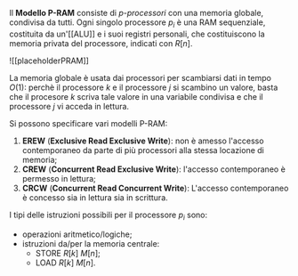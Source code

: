 Il **Modello P-RAM** consiste di _p-processori_ con una memoria globale, condivisa da tutti. Ogni singolo processore $p_i$ è una RAM sequenziale, costituita da un'[[ALU]] e i suoi registri personali, che costituiscono la memoria privata del processore, indicati con $R[n]$.

![[placeholderPRAM]]

La memoria globale è usata dai processori per scambiarsi dati in tempo $O(1)$:
perchè il processore $k$ e il processore $j$ si scambino un valore, basta che il procesore $k$ scriva tale valore in una variabile condivisa e che il processore $j$ vi acceda in lettura.

Si possono specificare vari modelli P-RAM:
1) **EREW** (**Exclusive Read Exclusive Write**): non è amesso l'accesso contemporaneo da parte di più processori alla stessa locazione di memoria;
2) **CREW** (**Concurrent Read Exclusive Write**): l'accesso contemporaneo è permesso in lettura;
3) **CRCW** (**Concurrent Read Concurrent Write**): L'accesso contemporaneo è concesso sia in lettura sia in scrittura.

I tipi delle istruzioni possibili per il processore $p_{i}$ sono:
- operazioni aritmetico/logiche;
- istruzioni da/per la memoria centrale:
	- STORE $R[k]$ $M[n]$;
	- LOAD $R[k]$ $M[n]$.

